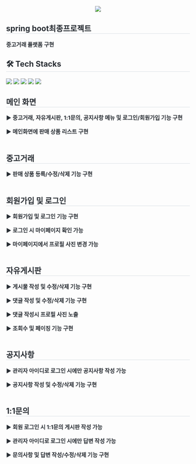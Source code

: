 <div align= "center">
    <img src="https://capsule-render.vercel.app/api?type=soft&color=f9bf90&height=120&text=살구마켓&animation=&fontColor=ffffff&fontSize=70" />
    </div>
    <div style="text-align: left;"> 
    <h2 style="border-bottom: 1px solid #d8dee4; color: #282d33;"> spring boot최종프로젝트 </h2>  
    <div style="font-weight: 700; font-size: 15px; text-align: left; color: #282d33;"> 중고거래 플랫폼 구현 </div> 
    </div>
    <div style="text-align: left;">
    <h2 style="border-bottom: 1px solid #d8dee4; color: #282d33;"> 🛠️ Tech Stacks </h2>
    <div style="margin: ; text-align: left;" "text-align: left;"> <img src="https://img.shields.io/badge/Github-181717?style=flat&logo=Github&logoColor=white">
          <img src="https://img.shields.io/badge/HTML5-E34F26?style=flat&logo=HTML5&logoColor=white">
          <img src="https://img.shields.io/badge/Javascript-F7DF1E?style=flat&logo=Javascript&logoColor=white">
          <img src="https://img.shields.io/badge/MySQL-4479A1?style=flat&logo=MySQL&logoColor=white">
          <img src="https://img.shields.io/badge/Spring Boot-6DB33F?style=flat&logo=Spring Boot&logoColor=white">
          <br/></div>
    </div>

 <div>
    <div style="text-align: left;"> 
    <h2 style="border-bottom: 1px solid #d8dee4; color: #282d33;"> 메인 화면 </h2>  
    <div style="font-weight: 700; font-size: 15px; text-align: left; color: #282d33;"> ▶ 중고거래, 자유게시판, 1:1문의, 공지사항 메뉴 및 로그인/회원가입 기능 구현 </div> <br>
    <div style="font-weight: 700; font-size: 15px; text-align: left; color: #282d33;"> ▶ 메인화면에 판매 상품 리스트 구현  </div><br>
    </div>
</div>

<div>
    <div style="text-align: left;"> 
    <h2 style="border-bottom: 1px solid #d8dee4; color: #282d33;"> 중고거래 </h2>  
    <div style="font-weight: 700; font-size: 15px; text-align: left; color: #282d33;"> ▶ 판매 상품 등록/수정/삭제 기능 구현 </div> <br>
    </div>
</div>

 <div>
    <div style="text-align: left;"> 
    <h2 style="border-bottom: 1px solid #d8dee4; color: #282d33;"> 회원가입 및 로그인 </h2>  
    <div style="font-weight: 700; font-size: 15px; text-align: left; color: #282d33;"> ▶ 회원가입 및 로그인 기능 구현 </div> <br>
    <div style="font-weight: 700; font-size: 15px; text-align: left; color: #282d33;"> ▶ 로그인 시 마이페이지 확인 가능 </div><br>
   <div style="font-weight: 700; font-size: 15px; text-align: left; color: #282d33;"> ▶ 마이페이지에서 프로필 사진 변경 가능 </div><br>
    </div>
</div>

<div>
    <div style="text-align: left;"> 
    <h2 style="border-bottom: 1px solid #d8dee4; color: #282d33;"> 자유게시판 </h2>  
    <div style="font-weight: 700; font-size: 15px; text-align: left; color: #282d33;"> ▶ 게시물 작성 및 수정/삭제 기능 구현 </div><br>
    <div style="font-weight: 700; font-size: 15px; text-align: left; color: #282d33;"> ▶ 댓글 작성 및 수정/삭제 기능 구현 </div> <br>
    <div style="font-weight: 700; font-size: 15px; text-align: left; color: #282d33;"> ▶ 댓글 작성시 프로필 사진 노출  </div><br>
    <div style="font-weight: 700; font-size: 15px; text-align: left; color: #282d33;"> ▶ 조회수 및 페이징 기능 구현 </div><br>
    </div>
</div>

<div>
    <div style="text-align: left;"> 
    <h2 style="border-bottom: 1px solid #d8dee4; color: #282d33;"> 공지사항 </h2>  
    <div style="font-weight: 700; font-size: 15px; text-align: left; color: #282d33;"> ▶ 관리자 아이디로 로그인 시에만 공지사항 작성 가능 </div><br>
    <div style="font-weight: 700; font-size: 15px; text-align: left; color: #282d33;"> ▶ 공지사항 작성 및 수정/삭제 기능 구현 </div> <br>
    </div>
</div>

<div>
    <div style="text-align: left;"> 
    <h2 style="border-bottom: 1px solid #d8dee4; color: #282d33;"> 1:1문의 </h2>  
    <div style="font-weight: 700; font-size: 15px; text-align: left; color: #282d33;"> ▶ 회원 로그인 시 1:1문의 게시판 작성 가능 </div><br>
    <div style="font-weight: 700; font-size: 15px; text-align: left; color: #282d33;"> ▶ 관리자 아이디로 로그인 시에만 답변 작성 가능 </div> <br>
    <div style="font-weight: 700; font-size: 15px; text-align: left; color: #282d33;"> ▶ 문의사항 및 답변 작성/수정/삭제 기능 구현 </div> <br>
    </div>
</div>

